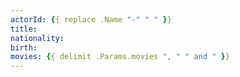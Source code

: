```yaml
---
actorId: {{ replace .Name "-" " " }}
title: 
nationality:
birth:
movies: {{ delimit .Params.movies ", " " and " }}
---
```

